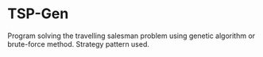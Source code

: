 # TSP-Gen
Program solving the travelling salesman problem using genetic algorithm or brute-force method. Strategy pattern used.

